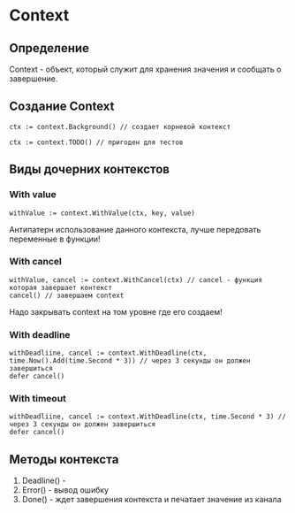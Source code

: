 # Context

## Определение

Context - объект, который служит для хранения значения и сообщать о завершение.

## Создание Context

```
ctx := context.Background() // создает корневой контекст

ctx := context.TODO() // пригоден для тестов
```

## Виды дочерних контекстов

### With value

```
withValue := context.WithValue(ctx, key, value)
```

Антипатерн использование данного контекста, лучше передовать переменные в функции!

### With cancel

```
withValue, cancel := context.WithCancel(ctx) // cancel - функция которая завершает контекст
cancel() // завершаем context
```

Надо закрывать context на том уровне где его создаем!

### With deadline

```
withDeadliine, cancel := context.WithDeadline(ctx, time.Now().Add(time.Second * 3)) // через 3 секунды он должен завершиться
defer cancel()
```

### With timeout

```
withDeadliine, cancel := context.WithDeadline(ctx, time.Second * 3) // через 3 секунды он должен завершиться
defer cancel()
```

## Методы контекста

1. Deadline() - 
2. Error() - вывод ошибку
3. Done() - ждет завершения контекста и печатает значение из канала